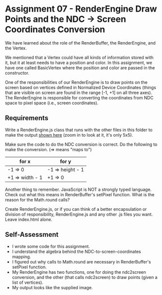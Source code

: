 Assignment 07 - RenderEngine Draw Points and the NDC -> Screen Coordinates Conversion
=====================================================================================
We have learned about the role of the RenderBuffer, the RenderEngine, and the Vertex.

We mentioned that a Vertex could have all kinds of information stored with it, but it at least needs to have a position and color. In this assignment, we have one called BasicVertex where the position and color are passed in the constructor.

One of the responsibilities of our RenderEngine is to draw points on the screen based on vertices defined in Normalized Device Coordinates (things that are visible on screen are found in the range [-1, +1] on all three axes). The RenderEngine is responsible for converting the coordinates from NDC space to pixel space (i.e., screen coordinates).

## Requirements

Write a RenderEngine.js class that runs with the other files in this folder to make the output [shown here](07/ifiles/Points_5x5.png) (zoom in to look at it, it's only 5x5).

Make sure the code to do the NDC conversion is correct. Do the following to make the conversion.
(=> means "maps to")

| for x           | for y            |
|-----------------|------------------|
| -1 => 0         | -1 => height - 1 |
| +1 => width - 1 | +1 => 0          |

Another thing to remember. JavaScript is NOT a strongly typed language. Check out what this means in RenderBuffer's setPixel function. What is the reason for the Math.round calls?

Create RenderEngine.js, or if you can think of a better encapsulation or division of responsibility, RenderEngine.js and any other .js files you want. Leave index.html alone.

## Self-Assessment

* I wrote some code for this assignment.
* I understand the algebra behind the NDC-to-screen-coordinates mapping.
* I figured out why calls to Math.round are necessary in RenderBuffer's setPixel function.
* My RenderEngine has two functions, one for doing the ndc2screen conversion, and the other (that calls ndc2screen) to draw points (given a list of vertices).
* My output looks like the supplied image.
